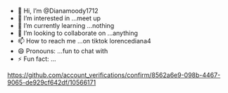- 👋 Hi, I’m @Dianamoody1712
- 👀 I’m interested in ...meet up 
- 🌱 I’m currently learning ...nothing
- 💞️ I’m looking to collaborate on ...anything
- 📫 How to reach me ...on tiktok lorencediana4
- 😄 Pronouns: ...fun to chat with
- ⚡ Fun fact: ...

<!---
Dianamoody1712/Dianamoody1712 is a ✨ special ✨ repository because its `README.md` (this file) appears on your GitHub profile.
You can click the Preview link to take a look at your changes.
--->
https://github.com/account_verifications/confirm/8562a6e9-098b-4467-9065-de929cf642df/10566171
